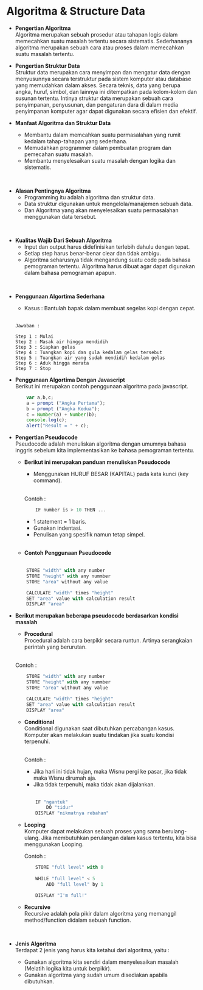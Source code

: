# Algoritma & Structure Data
- **Pengertian Algoritma** <br>
Algoritma merupakan sebuah prosedur atau tahapan logis dalam memecahkan suatu masalah tertentu secara sistematis. Sederhananya algoritma merupakan sebuah cara atau proses dalam memecahkan suatu masalah tertentu.

- **Pengertian Struktur Data** <br>
Struktur data merupakan cara menyimpan dan mengatur data dengan menyusunnya secara terstruktur pada sistem komputer atau database yang memudahkan dalam akses. Secara teknis, data yang berupa angka, huruf, simbol, dan lainnya ini ditempatkan pada kolom-kolom dan susunan tertentu. Intinya struktur data merupakan sebuah cara penyimpanan, penyusunan, dan pengaturan dara di dalam media penyimpanan komputer agar dapat digunakan secara efisien dan efektif.

- **Manfaat Algoritma dan Struktur Data**
    - Membantu dalam memcahkan suatu permasalahan yang rumit kedalam tahap-tahapan yang sederhana.
    - Memudahkan programmer dalam pembuatan program dan pemecahan suatu masalah.
    - Membantu menyelesaikan suatu masalah dengan logika dan sistematis.

<br>

- **Alasan Pentingnya Algoritma**
    - Programming itu adalah algoritma dan struktur data.
    - Data struktur digunakan untuk mengelola/manajemen sebuah data.
    - Dan Algoritma yang akan menyelesaikan suatu permasalahan menggunakan data tersebut.

<br>

- **Kualitas Wajib Dari Sebuah Algoritma**
    - Input dan output harus didefinisikan terlebih dahulu dengan tepat.
    - Setiap step harus benar-benar clear dan tidak ambigu.
    - Algoritma seharusnya tidak mengandung suatu code pada bahasa pemograman tertentu. Algoritma harus dibuat agar dapat digunakan dalam bahasa pemograman apapun.

<br> 

- **Penggunaan Algortima Sederhana**

    - Kasus : Bantulah bapak dalam membuat segelas kopi dengan cepat. <br> <br>

    ```
    Jawaban :

    Step 1 : Mulai
    Step 2 : Masak air hingga mendidih
    Step 3 : Siapkan gelas
    Step 4 : Tuangkan kopi dan gula kedalam gelas tersebut
    Step 5 : Tuangkan air yang sudah mendidih kedalam gelas
    Step 6 : Aduk hingga merata
    Step 7 : Stop

    ```

- **Penggunaan Algortima Dengan Javascript** <br>
Berikut ini merupakan contoh penggunaan algoritma pada javascript.

    ```javascript
        var a,b,c;
        a = prompt ("Angka Pertama");
        b = prompt ("Angka Kedua");
        c = Number(a) + Number(b);
        console.log(c);
        alert("Result = " + c);
    ```

- **Pengertian Pseudocode** <br>
Pseudocode adalah menuliskan algoritma dengan umumnya bahasa inggris sebelum kita implementasikan ke bahasa pemograman tertentu. 

    - **Berikut ini merupakan panduan menuliskan Pseudocode**
        
        - Menggunakan HURUF BESAR (KAPITAL) pada kata kunci (key command). <br>
        <br>

        Contoh :
        ```javascript
            IF number is > 10 THEN ...
        ```

        - 1 statement = 1 baris.
        - Gunakan indentasi. 
        - Penulisan yang spesifik namun tetap simpel.
<br> <br>

    - **Contoh Penggunaan Pseudocode** <br> <br>
    ``` javascript
        STORE "width" with any number
        STORE "height" with any nummber
        STORE "area" without any value

        CALCULATE "width" times "height"
        SET "area" value with calculation result
        DISPLAY "area"
    ```

- **Berikut merupakan beberapa pseudocode berdasarkan kondisi masalah** <br>
    - **Procedural** <br>
    Procedural adalah cara berpikir secara runtun. Artinya serangkaian perintah yang berurutan.

    <br>

    Contoh :
    ```javascript
        STORE "width" with any number
        STORE "height" with any nummber
        STORE "area" without any value

        CALCULATE "width" times "height"
        SET "area" value with calculation result
        DISPLAY "area"
    ```

    - **Conditional** <br>
    Conditional digunakan saat dibutuhkan percabangan kasus. Komputer akan melakukan suatu tindakan jika suatu kondisi terpenuhi. <br> <br>

        Contoh :

        - Jika hari ini tidak hujan, maka Wisnu pergi ke pasar, jika tidak maka Wisnu dirumah aja.
        - Jika tidak terpenuhi, maka tidak akan dijalankan. <br> <br>

        ```javascript
            IF "ngantuk"
                DO "tidur"
            DISPLAY "nikmatnya rebahan"
        ```

    - **Looping** <br>
    Komputer dapat melakukan sebuah proses yang sama berulang-ulang. Jika membutuhkan perulangan dalam kasus tertentu, kita bisa menggunakan Looping.

        Contoh :
        ```javascript
            STORE "full level" with 0
            
            WHILE "full level" < 5
                ADD "full level" by 1

            DISPLAY "I'm full!"
        ```

    - **Recursive** <br>
    Recursive adalah pola pikir dalam algoritma yang memanggil method/function didalam sebuah function.

<br>

- **Jenis Algoritma** <br>
Terdapat 2 jenis yang harus kita ketahui dari algoritma, yaitu :

    - Gunakan algoritma kita sendiri dalam menyelesaikan masalah (Melatih logika kita untuk berpikir).
    - Gunakan algoritma yang sudah umum disediakan apabila dibutuhkan.
